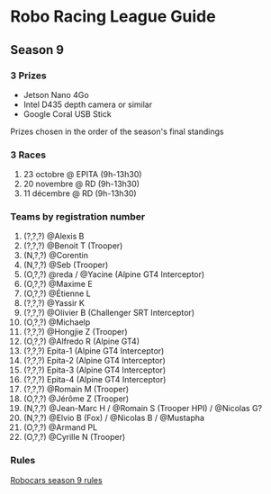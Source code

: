 # Robo Racing League Guide
## Season 9

### 3 Prizes
- Jetson Nano 4Go
- Intel D435 depth camera or similar
- Google Coral USB Stick

Prizes chosen in the order of the season's final standings

### 3 Races
1. 23 octobre @ EPITA (9h-13h30)
2. 20 novembre @ RD (9h-13h30)
3. 11 décembre @ RD (9h-13h30)

### Teams by registration number
1. (?,?,?) @Alexis B
2. (?,?,?) @Benoit T (Trooper)
3. (N,?,?) @Corentin
4. (N,?,?) @Seb (Trooper)
5. (O,?,?) @reda / @Yacine (Alpine GT4 Interceptor)
6. (O,?,?) @Maxime E 
7. (O,?,?) @Étienne L
8. (?,?,?) @Yassir K
9. (?,?,?) @Olivier B (Challenger SRT Interceptor)
10. (O,?,?) @Michaelp
11. (?,?,?) @Hongjie Z (Trooper)
12. (O,?,?) @Alfredo R (Alpine GT4)
13. (?,?,?) Epita-1 (Alpine GT4 Interceptor)
14. (?,?,?) Epita-2 (Alpine GT4 Interceptor)
15. (?,?,?) Epita-3 (Alpine GT4 Interceptor)
16. (?,?,?) Epita-4 (Alpine GT4 Interceptor)
17. (?,?,?) @Romain M (Trooper)
18. (O,?,?) @Jérôme Z (Trooper)
19. (N,?,?) @Jean-Marc H / @Romain S (Trooper HPI) / @Nicolas G?
20. (N,?,?) @Elvio B (Fox) / @Nicolas B / @Mustapha
21. (O,?,?) @Armand PL
22. (O,?,?) @Cyrille N (Trooper)

### Rules
[Robocars season 9 rules](rules/robocars.md)
